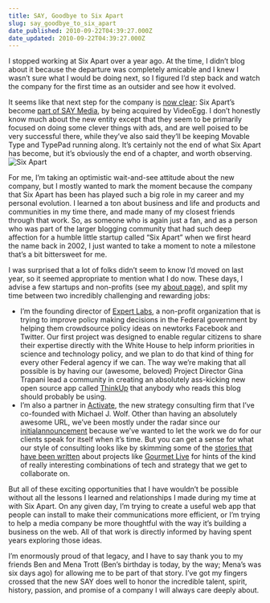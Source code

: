 ```yaml
---
title: SAY, Goodbye to Six Apart
slug: say_goodbye_to_six_apart
date_published: 2010-09-22T04:39:27.000Z
date_updated: 2010-09-22T04:39:27.000Z
---
```


I stopped working at Six Apart over a year ago. At the time, I didn’t blog about it because the departure was completely amicable and I knew I wasn’t sure what I would be doing next, so I figured I’d step back and watch the company for the first time as an outsider and see how it evolved.

It seems like that next step for the company is [now clear](http://techcrunch.com/2010/09/21/video-egg-will-acquire-six-apart-and-rename-itself-say-media/): Six Apart’s become [part of SAY Media](http://everything.typepad.com/blog/2010/09/six-apart-and-videoegg-create-say-media-a-modern-media-company.html), by being acquired by VideoEgg. I don’t honestly know much about the new entity except that they seem to be primarily focused on doing some clever things with ads, and are well poised to be very successful there, while they’ve also said they’ll be keeping Movable Type and TypePad running along. It’s certainly not the end of what Six Apart has become, but it’s obviously the end of a chapter, and worth observing.
![Six Apart](http://dashes.com/anil/images/sixapart-logo.png)

For me, I’m taking an optimistic wait-and-see attitude about the new company, but I mostly wanted to mark the moment because the company that Six Apart has been has played such a big role in my career and my personal evolution. I learned a ton about business and life and products and communities in my time there, and made many of my closest friends through that work. So, as someone who is again just a fan, and as a person who was part of the larger blogging community that had such deep affection for a humble little startup called “Six Apart” when we first heard the name back in 2002, I just wanted to take a moment to note a milestone that’s a bit bittersweet for me.

I was surprised that a lot of folks didn’t seem to know I’d moved on last year, so it seemed appropriate to mention what I do now. These days, I advise a few startups and non-profits (see my [about page](__GHOST_URL__/)), and split my time between two incredibly challenging and rewarding jobs:

- I’m the founding director of [Expert Labs](http://expertlabs.org/), a non-profit organization that is trying to improve policy making decisions in the Federal government by helping them crowdsource policy ideas on newtorks Facebook and Twitter. Our first project was designed to enable regular citizens to share their expertise directly with the White House to help inform priorities in science and technology policy, and we plan to do that kind of thing for every other Federal agency if we can. The way we’re making that all possible is by having our (awesome, beloved) Project Director Gina Trapani lead a community in creating an absolutely ass-kicking new open source app called [ThinkUp](http://expertlabs.org/thinkup.html) that anybody who reads this blog should probably be using.
- I’m also a partner in [Activate](http://activate.com), the new strategy consulting firm that I’ve co-founded with Michael J. Wolf. Other than having an absolutely awesome URL, we’ve been mostly under the radar since our [initial](http://dashes.com/anil/2010/02/ge.html)[announcement](http://blogs.wsj.com/digits/2010/02/25/tech-media-veterans-team-up-on-new-consulting-firm/) because we’ve wanted to let the work we do for our clients speak for itself when it’s time. But you can get a sense for what our style of consulting looks like by skimming some of the [stories that have been written](http://paidcontent.org/article/419-conde-nast-applies-gaming-to-iconic-brand-with-new-gourmet-live/) about projects like [Gourmet Live](http://live.gourmet.com/) for hints of the kind of really interesting combinations of tech and strategy that we get to collaborate on.

But all of these exciting opportunities that I have wouldn’t be possible without all the lessons I learned and relationships I made during my time at with Six Apart. On any given day, I’m trying to create a useful web app that people can install to make their communications more efficient, or I’m trying to help a media company be more thoughtful with the way it’s building a business on the web. All of that work is directly informed by having spent years exploring those ideas.

I’m enormously proud of that legacy, and I have to say thank you to my friends Ben and Mena Trott (Ben’s birthday is today, by the way; Mena’s was six days ago) for allowing me to be part of that story. I’ve got my fingers crossed that the new SAY does well to honor the incredible talent, spirit, history, passion, and promise of a company I will always care deeply about.
